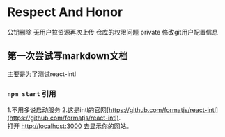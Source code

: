 
# Respect And Honor

公钥删除 
无用户拉资源再次上传
仓库的权限问题 private
修改git用户配置信息

## 第一次尝试写markdown文档

主要是为了测试react-intl

### `npm start` 引用
1.不用多说启动服务
2.这是intl的官网[https://github.com/formatjs/react-intl](https://github.com/formatjs/react-intl).
<br>
打开 [http://localhost:3000](http://localhost:3000) 去显示你的网站。


